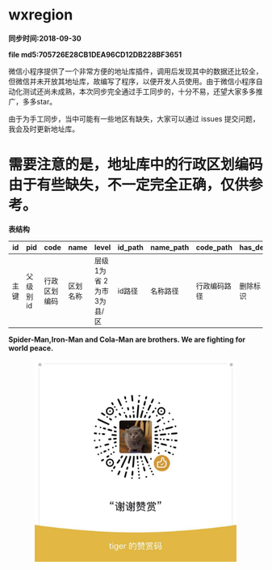 # wxregion

**同步时间:2018-09-30**      

**file md5:705726E28CB1DEA96CD12DB228BF3651**

微信小程序提供了一个非常方便的地址库插件，调用后发现其中的数据还比较全，但微信并未开放其地址库，故编写了程序，以便开发人员使用。由于微信小程序自动化测试还尚未成熟，本次同步完全通过手工同步的，十分不易，还望大家多多推广，多多star。

由于为手工同步，当中可能有一些地区有缺失，大家可以通过 issues 提交问题，我会及时更新地址库。  

# 需要注意的是，地址库中的行政区划编码由于有些缺失，不一定完全正确，仅供参考。  

**表结构**  

| id | pid | code | name | level | id_path | name_path | code_path | has_del |
| ------------- | ------------- | ------------- | ------------- | ------------- | ------------- | ------------- | ------------- | ------------- | 
| 主键 | 父级别id | 行政区划编码 | 区划名称 | 层级 1为省 2为市 3为县/区  | id路径 | 名称路径 | 行政编码路径 | 删除标识 |


**Spider-Man,Iron-Man and Cola-Man are brothers. We are fighting for world peace.**  


<div align="center">
<img width="400" height="400" src="qrcode.jpeg"/>
</div>